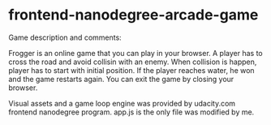 frontend-nanodegree-arcade-game
===============================
Game description and comments:

Frogger is an online game that you can play in your browser. A player has to cross the road and avoid collisin with an enemy. When collision is happen, player has to start with initial position. If the player reaches water, he won and the game restarts again. You can exit the game by closing your browser.

Visual assets and a game loop engine was provided by udacity.com frontend nanodegree program. app.js is the only file was modified by me.